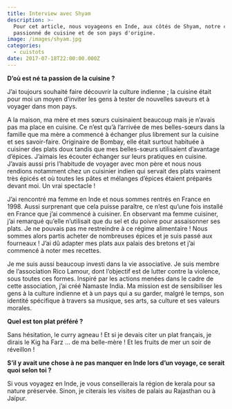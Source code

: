 ```yaml
---
title: Interview avec Shyam
description: >-
  Pour cet article, nous voyageons en Inde, aux côtés de Shyam, notre cuistot
  passionné de cuisine et de son pays d'origine.
image: /images/shyam.jpg
categories:
  - cuistots
date: 2017-07-18T22:00:00.000Z
---
```

**D’où est né ta passion de la cuisine ?**

J’ai toujours souhaité faire découvrir la culture indienne ; la cuisine était pour moi un moyen d’inviter les gens à tester de nouvelles saveurs et à voyager dans mon pays.

A la maison, ma mère et mes sœurs cuisinaient beaucoup mais je n’avais pas ma place en cuisine. Ce n’est qu’à l’arrivée de mes belles-sœurs dans la famille que ma mère a commencé à échanger plus librement sur la cuisine et ses savoir-faire. Originaire de Bombay, elle était surtout habituée à cuisiner des plats doux tandis que mes belles-sœurs utilisaient d’avantage d’épices. J’aimais les écouter échanger sur leurs pratiques en cuisine. J’avais aussi pris l’habitude de voyager avec mon père et nous nous rendions notamment chez un cuisinier indien qui servait des plats vraiment très épicés et où toutes les pâtes et mélanges d’épices étaient préparés devant moi. Un vrai spectacle !

J’ai rencontré ma femme en Inde et nous sommes rentrés en France en 1998. Aussi surprenant que cela puisse paraître, ce n’est qu’une fois installé en France que j’ai commencé à cuisiner. En observant ma femme cuisiner, j’ai remarqué qu’elle n’utilisait que du sel et du poivre pour assaisonner ses plats. Je ne pouvais pas me restreindre à ce régime alimentaire ! Nous sommes alors partis acheter de nombreuses épices et je suis passé aux fourneaux ! J’ai dû adapter mes plats aux palais des bretons et j’ai commencé à noter mes recettes.

Je me suis aussi beaucoup investi dans la vie associative. Je suis membre de l’association Rico Lamour, dont l’objectif est de lutter contre la violence, sous toutes ces formes. Inspiré par les actions menées dans le cadre de cette association, j’ai créé Namaste India. Ma mission est de sensibiliser les gens à la culture indienne et à un pays qui a su garder, malgré le temps, son identité spécifique à travers sa musique, ses arts, sa culture et ses valeurs morales.



**Quel est ton plat préféré ?**

Sans hésitation, le curry agneau ! Et si je devais citer un plat français, je dirais le Kig ha Farz … de ma belle-mère ! Et les fruits de mer un soir de réveillon !



**S’il y avait une chose à ne pas manquer en Inde lors d’un voyage, ce serait quoi selon toi ?**

Si vous voyagez en Inde, je vous conseillerais la région de kerala pour sa nature préservée. Sinon, je citerais les visites de palais au Rajasthan ou à Jaïpur.





